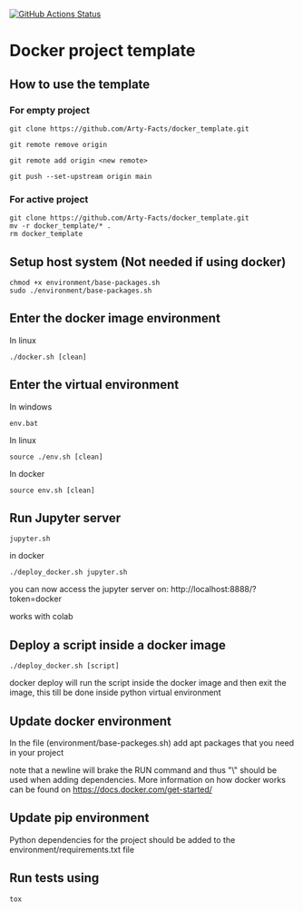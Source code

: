 [![GitHub Actions Status](https://github.com/Arty-Facts/python_docker_template/actions/workflows/python-package-test.yml/badge.svg)](https://github.com/Arty-Facts/idee_playgound/actions/workflows/python-package-test.yml/badge.svg)

# Docker project template

## How to use the template

### For empty project
```
git clone https://github.com/Arty-Facts/docker_template.git

git remote remove origin

git remote add origin <new remote>

git push --set-upstream origin main
```

### For active project 
```
git clone https://github.com/Arty-Facts/docker_template.git
mv -r docker_template/* .
rm docker_template
```


## Setup host system (Not needed if using docker)
```
chmod +x environment/base-packages.sh
sudo ./environment/base-packages.sh
```

## Enter the docker image environment 

In linux

```
./docker.sh [clean]
```

## Enter the virtual environment 

In windows

```
env.bat 
```


In linux

```
source ./env.sh [clean]
```

In docker

```
source env.sh [clean]
```

## Run Jupyter server

```
jupyter.sh
```

in docker

```
./deploy_docker.sh jupyter.sh 
```
you can now access the jupyter server on: 
http://localhost:8888/?token=docker

works with colab

## Deploy a script inside a docker image

```
./deploy_docker.sh [script]
```
docker deploy will run the script inside the docker image and then exit the image, this till be done inside python virtual environment


## Update docker environment

In the file (environment/base-packeges.sh) add apt packages that you need in your project

note that a newline will brake the RUN command and thus "\\" should be used when adding dependencies. More information on how docker works can be found on https://docs.docker.com/get-started/


## Update pip environment

Python dependencies for the project should be added to the environment/requirements.txt file

## Run tests using 

```
tox
```
